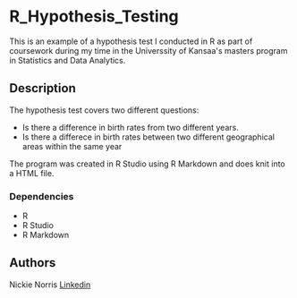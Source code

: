 # R_Hypothesis_Testing

This is an example of a hypothesis test I conducted in R as part of coursework during my time in the Universsity of Kansaa's masters program in Statistics and Data Analytics.

## Description

The hypothesis test covers two different questions:
* Is there a difference in birth rates from two different years.
* Is there a differece in birth rates between two different geographical areas within the same year

The program was created in R Studio using R Markdown and does knit into a HTML file. 

### Dependencies

* R
* R Studio
* R Markdown

## Authors

Nickie Norris
[Linkedin](https://www.linkedin.com/in/nickie-norris-4721b946/)
